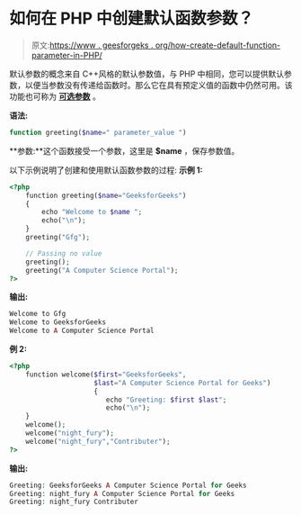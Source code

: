 # 如何在 PHP 中创建默认函数参数？

> 原文:[https://www . geesforgeks . org/how-create-default-function-parameter-in-PHP/](https://www.geeksforgeeks.org/how-to-create-default-function-parameter-in-php/)

默认参数的概念来自 C++风格的默认参数值，与 PHP 中相同，您可以提供默认参数，以便当参数没有传递给函数时。那么它在具有预定义值的函数中仍然可用。该功能也可称为 **[可选参数](https://www.geeksforgeeks.org/how-to-create-optional-arguments-in-php/)** 。

**语法:**

```php
function greeting($name=" parameter_value ")
```

**参数:**这个函数接受一个参数，这里是 **$name** ，保存参数值。

以下示例说明了创建和使用默认函数参数的过程:
**示例 1:**

```php
<?php  
    function greeting($name="GeeksforGeeks")
    {  
        echo "Welcome to $name ";  
        echo("\n");
    }  
    greeting("Gfg"); 

    // Passing no value 
    greeting(); 
    greeting("A Computer Science Portal");  
?>  
```

**输出:**

```php
Welcome to Gfg 
Welcome to GeeksforGeeks 
Welcome to A Computer Science Portal 
```

**例 2:**

```php
<?php    
    function welcome($first="GeeksforGeeks",
                     $last="A Computer Science Portal for Geeks")
                     {    
                        echo "Greeting: $first $last";   
                        echo("\n");
    }    
    welcome();  
    welcome("night_fury");  
    welcome("night_fury","Contributer");  
?>    
```

**输出:**

```php
Greeting: GeeksforGeeks A Computer Science Portal for Geeks
Greeting: night_fury A Computer Science Portal for Geeks
Greeting: night_fury Contributer
```